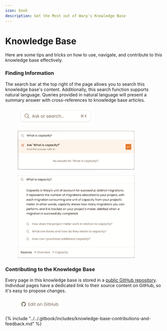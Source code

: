 ```yaml
---
icon: book
description: Get the Most out of Warp's Knowledge Base
---
```


# Knowledge Base

Here are some tips and tricks on how to use, navigate, and contribute to this knowledge base effectively.&#x20;

### Finding Information

The search bar at the top right of the page allows you to search this knowledge base's content. Additionally, this search function supports natural language. Queries provided in natural language will present a summary answer with cross-references to knowledge base articles.

<figure><img src="../../.gitbook/assets/image.png" alt="" width="243"><figcaption></figcaption></figure>

<figure><img src="../../.gitbook/assets/image (43).png" alt="" width="375"><figcaption></figcaption></figure>

<figure><img src="../../.gitbook/assets/image (44).png" alt="" width="375"><figcaption></figcaption></figure>

### Contributing to the Knowledge Base

Every page in this knowledge base is stored in a [public GitHub repository](https://github.com/packfiles/kb.packfiles.io). Individual pages have a dedicated link to their source content on GitHub, so it's easy to propose changes.

<figure><img src="../../.gitbook/assets/image (1).png" alt="" width="138"><figcaption></figcaption></figure>

{% include "../../.gitbook/includes/knowledge-base-contributions-and-feedback.md" %}


